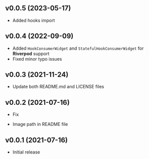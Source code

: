 ## v0.0.5 (2023-05-17)

- Added hooks import

## v0.0.4 (2022-09-09)

- Added `HookConsumerWidget` and `StatefulHookConsumerWidget` for **Riverpod** support
- Fixed minor typo issues

## v0.0.3 (2021-11-24)

- Update both README.md and LICENSE files

## v0.0.2 (2021-07-16)

- Fix

- Image path in README file

## v0.0.1 (2021-07-16)

- Initial release
